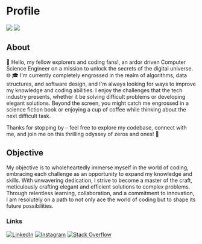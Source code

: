 # Profile
![](https://github-readme-streak-stats.herokuapp.com/?user=Ryzertron&theme=gotham&hide_border=true) ![](https://github-readme-stats.vercel.app/api?username=Ryzertron&theme=gotham&hide_border=true&include_all_commits=true&count_private=true) <br/>
## About

👋 Hello, my fellow explorers and coding fans!, an ardor driven Computer Science Engineer on a mission to unlock the secrets of the digital universe. 🌐
🎓 I'm currently completely engrossed in the realm of algorithms, data structures, and software design, and I'm always looking for ways to improve my knowledge and coding abilities. I enjoy the challenges that the tech industry presents, whether it be solving difficult problems or developing elegant solutions. Beyond the screen, you might catch me engrossed in a science fiction book or enjoying a cup of coffee while thinking about the next difficult task.

Thanks for stopping by – feel free to explore my codebase, connect with me, and join me on this thrilling odyssey of zeros and ones! 🚗

## Objective

My objective is to wholeheartedly immerse myself in the world of coding, embracing each challenge as an opportunity to expand my knowledge and skills. With unwavering dedication, I strive to become a master of the craft, meticulously crafting elegant and efficient solutions to complex problems. Through relentless learning, collaboration, and a commitment to innovation, I am resolutely on a path to not only ace the world of coding but to shape its future possibilities.

### Links

[![LinkedIn](https://img.shields.io/badge/LinkedIn-%230077B5.svg?logo=linkedin&logoColor=white)](https://linkedin.com/in/vgokulkrishna)
[![Instagram](https://img.shields.io/badge/Instagram-%23E4405F.svg?logo=Instagram&logoColor=white)](https://instagram.com/ryzertron)
[![Stack Overflow](https://img.shields.io/badge/-Stackoverflow-FE7A16?logo=stack-overflow&logoColor=white)](https://stackoverflow.com/users/19471179)




